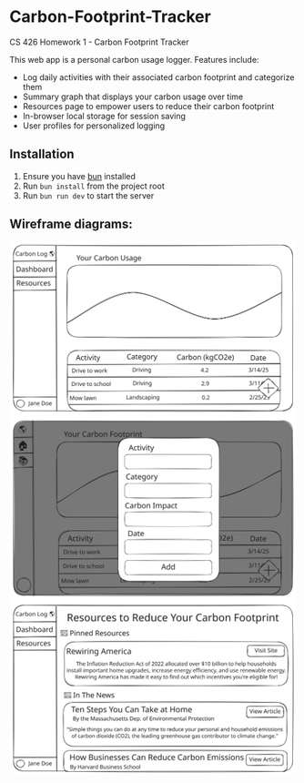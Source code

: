 # Carbon-Footprint-Tracker
CS 426 Homework 1 - Carbon Footprint Tracker

This web app is a personal carbon usage logger. Features include:
 - Log daily activities with their associated carbon footprint and categorize them
 - Summary graph that displays your carbon usage over time
 - Resources page to empower users to reduce their carbon footprint
 - In-browser local storage for session saving
 - User profiles for personalized logging

## Installation
 1. Ensure you have [bun](https://bun.sh) installed
 2. Run `bun install` from the project root
 3. Run `bun run dev` to start the server

## Wireframe diagrams:
![Dashboard](wireframes/Dashboard.svg?sanitize=true)
![Add Modal](wireframes/AddModal.svg?sanitize=true)
![Resources](wireframes/Resources.svg?sanitize=true)